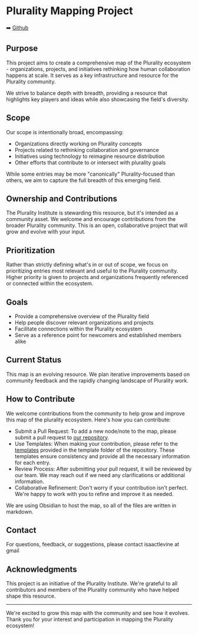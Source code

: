 # Plurality Mapping Project
➡️ [Github](https://github.com/isaactlevine/plurality-map)

## Purpose

This project aims to create a comprehensive map of the Plurality ecosystem - organizations, projects, and initiatives rethinking how human collaboration happens at scale. It serves as a key infrastructure and resource for the Plurality community. 

We strive to balance depth with breadth, providing a resource that highlights key players and ideas while also showcasing the field's diversity.

## Scope

Our scope is intentionally broad, encompassing:
- Organizations directly working on Plurality concepts
- Projects related to rethinking collaboration and governance
- Initiatives using technology to reimagine resource distribution
- Other efforts that contribute to or intersect with plurality goals

While some entries may be more "canonically" Plurality-focused than others, we aim to capture the full breadth of this emerging field.

## Ownership and Contributions

The Plurality Institute is stewarding this resource, but it's intended as a community asset. We welcome and encourage contributions from the broader Plurality community. This is an open, collaborative project that will grow and evolve with your input.

## Prioritization

Rather than strictly defining what's in or out of scope, we focus on prioritizing entries most relevant and useful to the Plurality community. Higher priority is given to projects and organizations frequently referenced or connected within the ecosystem.

## Goals

- Provide a comprehensive overview of the Plurality field
- Help people discover relevant organizations and projects
- Facilitate connections within the Plurality ecosystem
- Serve as a reference point for newcomers and established members alike

## Current Status

This map is an evolving resource. We plan iterative improvements based on community feedback and the rapidly changing landscape of Plurality work.

## How to Contribute

We welcome contributions from the community to help grow and improve this map of the plurality ecosystem. Here's how you can contribute:

- Submit a Pull Request: To add a new node/note to the map, please submit a pull request to [our repository](https://github.com/isaactlevine/plurality-map).
- Use Templates: When making your contribution, please refer to the [templates](https://github.com/isaactlevine/plurality-map/tree/main/Templates) provided in the template folder of the repository. These templates ensure consistency and provide all the necessary information for each entry.
- Review Process: After submitting your pull request, it will be reviewed by our team. We may reach out if we need any clarifications or additional information.
- Collaborative Refinement: Don't worry if your contribution isn't perfect. We're happy to work with you to refine and improve it as needed.

We are using Obsidian to host the map, so all of the files are written in markdown.

## Contact

For questions, feedback, or suggestions, please contact isaactlevine at gmail
## Acknowledgments

This project is an initiative of the Plurality Institute. We're grateful to all contributors and members of the Plurality community who have helped shape this resource.

---

We're excited to grow this map with the community and see how it evolves. Thank you for your interest and participation in mapping the Plurality ecosystem!
